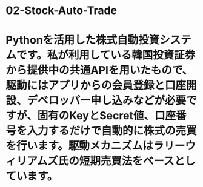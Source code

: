 # 02-Stock-Auto-Trade
# Pythonを活用した株式自動投資システムです。私が利用している韓国投資証券から提供中の共通APIを用いたもので、駆動にはアプリからの会員登録と口座開設、デベロッパー申し込みなどが必要ですが、固有のKeyとSecret値、口座番号を入力するだけで自動的に株式の売買を行います。駆動メカニズムはラリーウィリアムズ氏の短期売買法をベースとしています。

